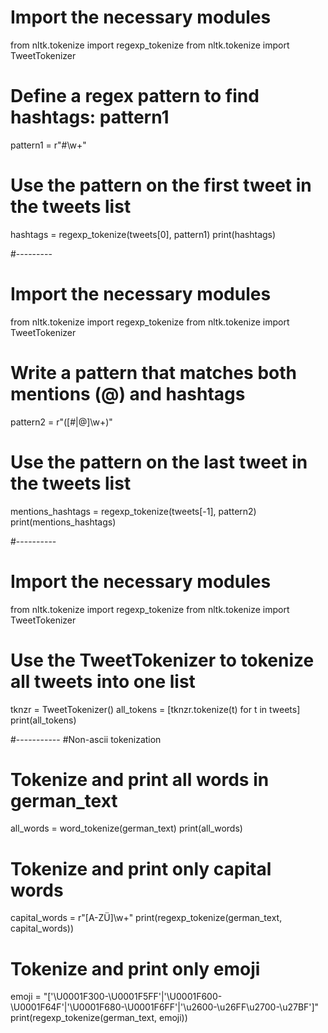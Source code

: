 # Import the necessary modules
from nltk.tokenize import regexp_tokenize
from nltk.tokenize import TweetTokenizer
# Define a regex pattern to find hashtags: pattern1
pattern1 = r"#\w+"
# Use the pattern on the first tweet in the tweets list
hashtags = regexp_tokenize(tweets[0], pattern1)
print(hashtags)


#---------
# Import the necessary modules
from nltk.tokenize import regexp_tokenize
from nltk.tokenize import TweetTokenizer
# Write a pattern that matches both mentions (@) and hashtags
pattern2 = r"([#|@]\w+)"
# Use the pattern on the last tweet in the tweets list
mentions_hashtags = regexp_tokenize(tweets[-1], pattern2)
print(mentions_hashtags)

#----------
# Import the necessary modules
from nltk.tokenize import regexp_tokenize
from nltk.tokenize import TweetTokenizer
# Use the TweetTokenizer to tokenize all tweets into one list
tknzr = TweetTokenizer()
all_tokens = [tknzr.tokenize(t) for t in tweets]
print(all_tokens)

#-----------
#Non-ascii tokenization
# Tokenize and print all words in german_text
all_words = word_tokenize(german_text)
print(all_words)

# Tokenize and print only capital words
capital_words = r"[A-ZÜ]\w+"
print(regexp_tokenize(german_text, capital_words))

# Tokenize and print only emoji
emoji = "['\U0001F300-\U0001F5FF'|'\U0001F600-\U0001F64F'|'\U0001F680-\U0001F6FF'|'\u2600-\u26FF\u2700-\u27BF']"
print(regexp_tokenize(german_text, emoji))
